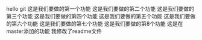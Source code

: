 hello git
这是我们要做的第一个功能
这是我们要做的第二个功能
这是我们要做的第三个功能
这是我们要做的第四个功能
这是我们要做的第五个功能
这是我们要做的第六个功能
这是我们要做的第七个功能
这是我们要做的第8个功能
这是在master添加的功能
我修改了readme文件

